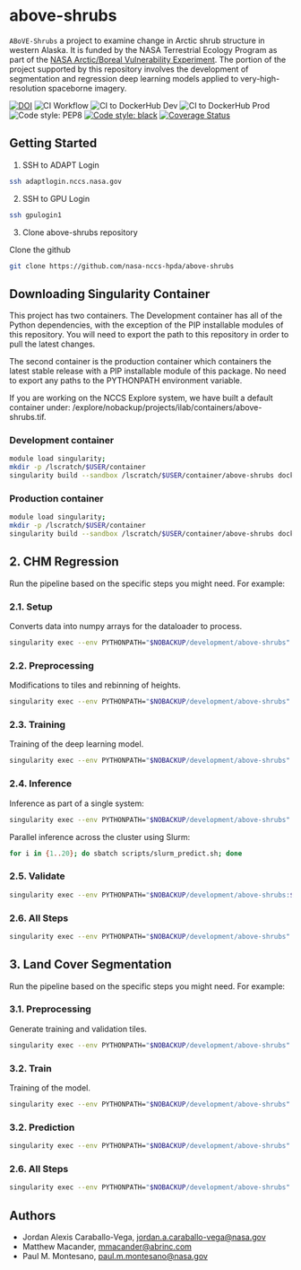 # above-shrubs
`ABoVE-Shrubs` a project to examine change in Arctic shrub structure in western Alaska. It is funded by the NASA Terrestrial Ecology Program as part of the [NASA Arctic/Boreal Vulnerability Experiment](https://above.nasa.gov/). The portion of the project supported by this repository involves the development of segmentation and regression deep learning models applied to very-high-resolution spaceborne imagery.

[![DOI](https://zenodo.org/badge/627911660.svg)](https://zenodo.org/badge/latestdoi/627911660)
![CI Workflow](https://github.com/nasa-nccs-hpda/above-shrubs/actions/workflows/ci.yml/badge.svg)
![CI to DockerHub Dev](https://github.com/nasa-nccs-hpda/above-shrubs/actions/workflows/dockerhub-dev.yml/badge.svg)
![CI to DockerHub Prod](https://github.com/nasa-nccs-hpda/above-shrubs/actions/workflows/dockerhub.yml/badge.svg)
![Code style: PEP8](https://github.com/nasa-nccs-hpda/above-shrubs/actions/workflows/lint.yml/badge.svg)
[![Code style: black](https://img.shields.io/badge/code%20style-black-000000.svg)](https://github.com/psf/black)
[![Coverage Status](https://coveralls.io/repos/github/nasa-nccs-hpda/above-shrubs/badge.svg?branch=main)](https://coveralls.io/github/nasa-nccs-hpda/above-shrubs?branch=main)


## Getting Started

1. SSH to ADAPT Login

```bash
ssh adaptlogin.nccs.nasa.gov
```

2. SSH to GPU Login

```bash
ssh gpulogin1
```

3. Clone above-shrubs repository

Clone the github 

```bash
git clone https://github.com/nasa-nccs-hpda/above-shrubs
```

## Downloading Singularity Container

This project has two containers. The Development container has all of the Python dependencies, with the exception
of the PIP installable modules of this repository. You will need to export the path to this repository in order
to pull the latest changes.

The second container is the production container which containers the latest stable release with a PIP installable
module of this package. No need to export any paths to the PYTHONPATH environment variable.

If you are working on the NCCS Explore system, we have built a default container under:
/explore/nobackup/projects/ilab/containers/above-shrubs.tif.

### Development container

```bash
module load singularity;
mkdir -p /lscratch/$USER/container
singularity build --sandbox /lscratch/$USER/container/above-shrubs docker://nasanccs/above-shrubs:dev
```

### Production container

```bash
module load singularity;
mkdir -p /lscratch/$USER/container
singularity build --sandbox /lscratch/$USER/container/above-shrubs docker://nasanccs/above-shrubs:latest
```

## 2. CHM Regression

Run the pipeline based on the specific steps you might need. For example:

### 2.1. Setup

Converts data into numpy arrays for the dataloader to process.

```bash
singularity exec --env PYTHONPATH="$NOBACKUP/development/above-shrubs" --nv -B $NOBACKUP,/lscratch,/explore/nobackup/people,/explore/nobackup/projects /lscratch/$USER/container/above-shrubs python $NOBACKUP/development/above-shrubs/above_shrubs/view/chm_pipeline_cnn.py -c /explore/nobackup/people/jacaraba/development/above-shrubs/projects/chm_cnn/configs/above_shrubs_cnn_v1.yaml -s setup
```

### 2.2. Preprocessing

Modifications to tiles and rebinning of heights.

```bash
singularity exec --env PYTHONPATH="$NOBACKUP/development/above-shrubs" --nv -B $NOBACKUP,/lscratch,/explore/nobackup/people,/explore/nobackup/projects /lscratch/$USER/container/above-shrubs python $NOBACKUP/development/above-shrubs/above_shrubs/view/chm_pipeline_cnn.py -c /explore/nobackup/people/jacaraba/development/above-shrubs/projects/chm_cnn/configs/above_shrubs_cnn_v1.yaml -s preprocess
```

### 2.3. Training

Training of the deep learning model.

```bash
singularity exec --env PYTHONPATH="$NOBACKUP/development/above-shrubs" --nv -B $NOBACKUP,/lscratch,/explore/nobackup/people,/explore/nobackup/projects /lscratch/$USER/container/above-shrubs python $NOBACKUP/development/above-shrubs/above_shrubs/view/chm_pipeline_cnn.py -c /explore/nobackup/people/jacaraba/development/above-shrubs/projects/chm_cnn/configs/above_shrubs_cnn_v1.yaml -s train
```

### 2.4. Inference

Inference as part of a single system:

```bash
singularity exec --env PYTHONPATH="$NOBACKUP/development/above-shrubs" --nv -B $NOBACKUP,/lscratch,/explore/nobackup/people,/explore/nobackup/projects /lscratch/$USER/container/above-shrubs python $NOBACKUP/development/above-shrubs/above_shrubs/view/chm_pipeline_cnn.py -c /explore/nobackup/people/jacaraba/development/above-shrubs/projects/chm_cnn/configs/above_shrubs_cnn_v1.yaml -s predict
```

Parallel inference across the cluster using Slurm:

```bash
for i in {1..20}; do sbatch scripts/slurm_predict.sh; done
```

### 2.5. Validate

```bash
singularity exec --env PYTHONPATH="$NOBACKUP/development/above-shrubs:$NOBACKUP/development/tensorflow-caney" --nv -B /explore/nobackup/projects,$NOBACKUP,/lscratch,/explore/nobackup/people /lscratch/$USER/container/tensorflow-caney python $NOBACKUP/development/above-shrubs/above_shrubs/view/chm_pipeline_cnn.py -c /explore/nobackup/people/jacaraba/development/above-shrubs/projects/chm_cnn/configs/above_shrubs_cnn_v1.yaml -s validate
```

### 2.6. All Steps

```bash
singularity exec --env PYTHONPATH="$NOBACKUP/development/above-shrubs" --nv -B $NOBACKUP,/lscratch,/explore/nobackup/people,/explore/nobackup/projects /lscratch/$USER/container/above-shrubs python $NOBACKUP/development/above-shrubs/above_shrubs/view/chm_pipeline_cnn.py -c /explore/nobackup/people/jacaraba/development/above-shrubs/projects/chm_cnn/configs/above_shrubs_cnn_v1.yaml -s setup preprocess train predict validate
```

## 3. Land Cover Segmentation

Run the pipeline based on the specific steps you might need. For example:

### 3.1. Preprocessing

Generate training and validation tiles.

```bash
singularity exec --env PYTHONPATH="$NOBACKUP/development/above-shrubs" --nv -B $NOBACKUP,/lscratch,/explore/nobackup/people,/explore/nobackup/projects /lscratch/$USER/container/above-shrubs python $NOBACKUP/development/above-shrubs/above_shrubs/view/landcover_pipeline_cnn.py -c $NOBACKUP/development/above-shrubs/projects/landcover_cnn/above_shrubs_cnn_v1.yaml -d $NOBACKUP/development/above-shrubs/projects/landcover_cnn/above_shrubs_cnn_v1.csv -s preprocess
```

### 3.2. Train

Training of the model.

```bash
singularity exec --env PYTHONPATH="$NOBACKUP/development/above-shrubs" --nv -B $NOBACKUP,/lscratch,/explore/nobackup/people,/explore/nobackup/projects /lscratch/$USER/container/above-shrubs python $NOBACKUP/development/above-shrubs/above_shrubs/view/landcover_pipeline_cnn.py -c $NOBACKUP/development/above-shrubs/projects/landcover_cnn/above_shrubs_cnn_v1.yaml -d $NOBACKUP/development/above-shrubs/projects/landcover_cnn/above_shrubs_cnn_v1.csv -s train
```

### 3.2. Prediction

```bash
singularity exec --env PYTHONPATH="$NOBACKUP/development/above-shrubs" --nv -B $NOBACKUP,/lscratch,/explore/nobackup/people,/explore/nobackup/projects /lscratch/$USER/container/above-shrubs python $NOBACKUP/development/above-shrubs/above_shrubs/view/landcover_pipeline_cnn.py -c $NOBACKUP/development/above-shrubs/projects/landcover_cnn/above_shrubs_cnn_v1.yaml -d $NOBACKUP/development/above-shrubs/projects/landcover_cnn/above_shrubs_cnn_v1.csv -s predict
```

### 2.6. All Steps

```bash
singularity exec --env PYTHONPATH="$NOBACKUP/development/above-shrubs" --nv -B $NOBACKUP,/lscratch,/explore/nobackup/people,/explore/nobackup/projects /lscratch/$USER/container/above-shrubs python $NOBACKUP/development/above-shrubs/above_shrubs/view/landcover_pipeline_cnn.py -c $NOBACKUP/development/above-shrubs/projects/landcover_cnn/above_shrubs_cnn_v1.yaml -d $NOBACKUP/development/above-shrubs/projects/landcover_cnn/above_shrubs_cnn_v1.csv -s preprocess train predict
```

## Authors

- Jordan Alexis Caraballo-Vega, jordan.a.caraballo-vega@nasa.gov
- Matthew Macander, mmacander@abrinc.com
- Paul M. Montesano, paul.m.montesano@nasa.gov
